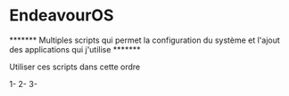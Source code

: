# EndeavourOS

******* Multiples scripts qui permet la configuration du système et l'ajout des applications qui j'utilise *******

Utiliser ces scripts dans cette ordre

1-
2-
3-

